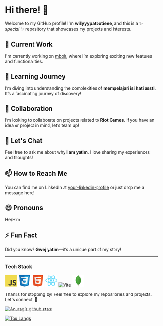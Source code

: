 # Hi there! 👋

Welcome to my GitHub profile! I'm **willyyypatootieee**, and this is a ✨ _special_ ✨ repository that showcases my projects and interests.

## 🔭 Current Work
I'm currently working on [mboh](link-to-your-project), where I’m exploring exciting new features and functionalities.

## 🌱 Learning Journey
I’m diving into understanding the complexities of **mempelajari isi hati assti**. It’s a fascinating journey of discovery!

## 👯 Collaboration
I’m looking to collaborate on projects related to **Riot Games**. If you have an idea or project in mind, let’s team up!

## 💬 Let's Chat
Feel free to ask me about why **I am yatim**. I love sharing my experiences and thoughts!

## 📫 How to Reach Me
You can find me on LinkedIn at [your-linkedin-profile](link-to-your-linkedin) or just drop me a message here!

## 😄 Pronouns
He/Him

## ⚡ Fun Fact
Did you know? **Gwej yatim**—it’s a unique part of my story!

---

### Tech Stack

<div>
  <img src="https://raw.githubusercontent.com/devicons/devicon/master/icons/javascript/javascript-original.svg" alt="JavaScript" width="40" height="40"/>
  <img src="https://raw.githubusercontent.com/devicons/devicon/master/icons/css3/css3-original.svg" alt="CSS" width="40" height="40"/>
  <img src="https://raw.githubusercontent.com/devicons/devicon/master/icons/html5/html5-original.svg" alt="HTML" width="40" height="40"/>
  <img src="https://raw.githubusercontent.com/devicons/devicon/master/icons/react/react-original.svg" alt="React" width="40" height="40"/>
  <img src="https://raw.githubusercontent.com/devicons/devicon/master/icons/vite/vite.svg" alt="Vite" width="40" height="40"/>
  <img src="https://raw.githubusercontent.com/devicons/devicon/master/icons/mongodb/mongodb-original.svg" alt="MongoDB" width="40" height="40"/>
</div>

Thanks for stopping by! Feel free to explore my repositories and projects. Let's connect! 🚀

[![Anurag’s github stats](https://github-readme-stats.vercel.app/api?username=yushi1007)](https://github.com/willyyypatootieee)

[![Top Langs](https://github-readme-stats.vercel.app/api/top-langs/?username=yushi1007&layout=compact)](https://github.com/willyyypatootieee)
